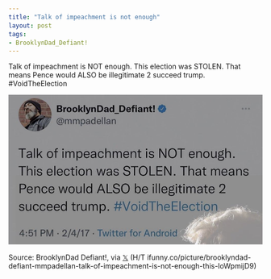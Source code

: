 ```yaml
---
title: "Talk of impeachment is not enough"
layout: post
tags:
- BrooklynDad_Defiant!
---
```


Talk of impeachment is NOT enough. This election was STOLEN. That means Pence would ALSO be illegitimate 2 succeed trump. #VoidTheElection

![Talk of impeachment is not enough](/assets/2017-02-04-bdd.jpg "Talk of impeachment is not enough")

Source: BrooklynDad Defiant!, via [𝕏](https://x.com) (H/T ifunny.co/picture/brooklyndad-defiant-mmpadellan-talk-of-impeachment-is-not-enough-this-IoWpmijD9)
